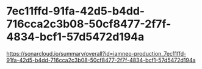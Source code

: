# 7ec11ffd-91fa-42d5-b4dd-716cca2c3b08-50cf8477-2f7f-4834-bcf1-57d5472d194a
https://sonarcloud.io/summary/overall?id=iamneo-production_7ec11ffd-91fa-42d5-b4dd-716cca2c3b08-50cf8477-2f7f-4834-bcf1-57d5472d194a
